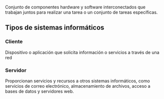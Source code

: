 Conjunto de componentes hardware y software interconectados que trabajan juntos para realizar una tarea o un conjunto de tareas específicas.

## Tipos de sistemas informáticos

### Cliente
Dispositivo o aplicación que solicita información o servicios a través de una red
### Servidor
Proporcionan servicios y recursos a otros sistemas informáticos, como servicios de correo electrónico, almacenamiento de archivos, acceso a bases de datos y servidores web.